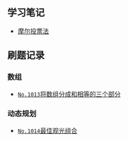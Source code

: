 ## 学习笔记

- [摩尔投票法](/Notes/摩尔投票法.md)



## 刷题记录

### 数组

- [`No.1013`将数组分成和相等的三个部分](https://github.com/Sonatau/Algorithm-Interview-Notes/blob/main/01-Algorithm/LeetCode/11月/LeetCode_1013_简单_将数组分成和相等的三部分.md)



### 动态规划

- [`No.1014`最佳观光组合](https://github.com/Sonatau/Algorithm-Interview-Notes/blob/main/01-Algorithm/LeetCode/11月/LeetCode_1014_中等_最佳观光组合.md)

